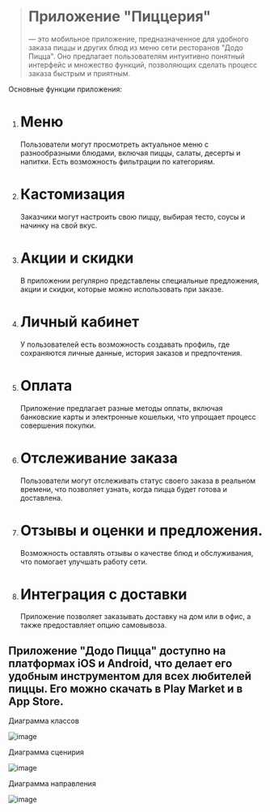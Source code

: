 
> # Приложение "Пиццерия"
> — это мобильное приложение, предназначенное для удобного заказа пиццы и других блюд из меню сети ресторанов "Додо Пицца". Оно предлагает пользователям интуитивно понятный интерфейс и множество функций, позволяющих сделать процесс заказа быстрым и приятным.

Основные функции приложения:

1. # Меню
    Пользователи могут просмотреть актуальное меню с разнообразными блюдами, включая пиццы, салаты, десерты и напитки. Есть возможность фильтрации по категориям.

3. # Кастомизация
    Заказчики могут настроить свою пиццу, выбирая тесто, соусы и начинку на свой вкус.

5. # Акции и скидки
   В приложении регулярно представлены специальные предложения, акции и скидки, которые можно использовать при заказе.

7. # Личный кабинет
   У пользователей есть возможность создавать профиль, где сохраняются личные данные, история заказов и предпочтения.

9. # Оплата
    Приложение предлагает разные методы оплаты, включая банковские карты и электронные кошельки, что упрощает процесс совершения покупки.

11. # Отслеживание заказа
    Пользователи могут отслеживать статус своего заказа в реальном времени, что позволяет узнать, когда пицца будет готова и доставлена.

13. # Отзывы и оценки и предложения.
     Возможность оставлять отзывы о качестве блюд и обслуживания, что помогает улучшать работу сети.

15. # Интеграция с доставки
     Приложение позволяет заказывать доставку на дом или в офис, а также предоставляет опцию самовывоза.

## Приложение "Додо Пицца" доступно на платформах iOS и Android, что делает его удобным инструментом для всех любителей пиццы. Его можно скачать в Play Market и в App Store.


Диаграмма классов

![image](https://github.com/user-attachments/assets/14d6552c-581e-46c4-82a9-c48cc34419cc)



Диаграмма сценирия

![image](https://github.com/user-attachments/assets/a158ad7b-64ff-4421-93f8-8c0358433e9f)


Диаграмма направления


![image](https://github.com/user-attachments/assets/adcc38a2-113d-4fd7-9735-ff91a4a38081)


